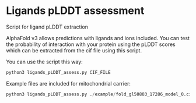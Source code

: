 # Ligands pLDDT assessment
Script for ligand pLDDT extraction

AlphaFold v3 allows predictions with ligands and ions included. You can test the probability of interaction with your protein using the pLDDT scores which can be extracted from the cif file using this script.

You can use the script this way:

```python
python3 ligands_pLDDT_assess.py CIF_FILE
```

Example files are included for mitochondrial carrier:

```python
python3 ligands_pLDDT_assess.py ./example/fold_gl50803_17286_model_0.cif
```
